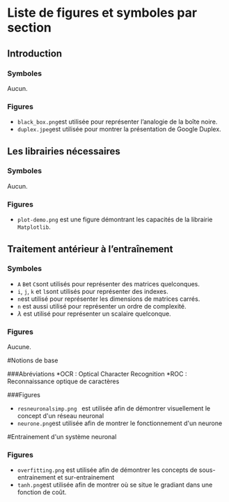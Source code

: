 # Liste de figures et symboles par section

## Introduction

### Symboles

Aucun.

### Figures

* `black_box.png`est utilisée pour représenter l’analogie de la boîte noire.
* `duplex.jpeg`est utilisée pour montrer la présentation de Google Duplex.

## Les librairies nécessaires

### Symboles

Aucun.

### Figures

* `plot-demo.png` est une figure démontrant les capacités de la librairie `Matplotlib`.

## Traitement antérieur à l’entraînement

### Symboles

* `A` `B`et `C`sont utilisés pour représenter des matrices quelconques.
* `i`, `j`, `k` et `l`sont utilisés pour représenter des indexes.
* `n`est utilisé pour représenter les dimensions de matrices carrés.
* `n` est aussi utilisé pour représenter un ordre de complexité.
* $\lambda$ est utilisé pour représenter un scalaire quelconque.

### Figures

Aucune.

#Notions de base

###Abréviations
*OCR : Optical Character Recognition
*ROC : Reconnaissance optique de caractères


###Figures

* `resneuronalsimp.png ` est utilisée afin de démontrer visuellement le concept d'un réseau neuronal 
* `neurone.png`est utilisée afin de montrer le fonctionnement d'un neurone

#Entrainement d'un système neuronal

### Figures

* `overfitting.png` est utilisée afin de démontrer les concepts
de sous-entrainement et sur-entrainement
* `tanh.png`est utilisée afin de montrer où se situe le gradiant dans une fonction de coût.

